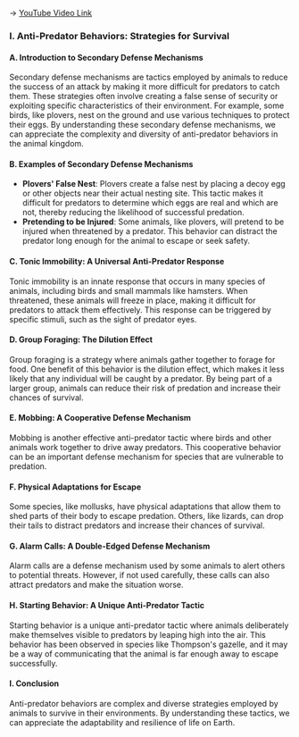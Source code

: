 -> [YouTube Video Link](https://www.youtube.com/watch?v=nAzefvAHMg4&list=PLUl4u3cNGP63TbPEWYEKOq8yAN8mEP_5O&index=14&pp=iAQB)

### I. Anti-Predator Behaviors: Strategies for Survival
#### A. Introduction to Secondary Defense Mechanisms

Secondary defense mechanisms are tactics employed by animals to reduce the success of an attack by making it more difficult for predators to catch them. These strategies often involve creating a false sense of security or exploiting specific characteristics of their environment. For example, some birds, like plovers, nest on the ground and use various techniques to protect their eggs. By understanding these secondary defense mechanisms, we can appreciate the complexity and diversity of anti-predator behaviors in the animal kingdom.

#### B. Examples of Secondary Defense Mechanisms

- **Plovers' False Nest**: Plovers create a false nest by placing a decoy egg or other objects near their actual nesting site. This tactic makes it difficult for predators to determine which eggs are real and which are not, thereby reducing the likelihood of successful predation.
- **Pretending to be Injured**: Some animals, like plovers, will pretend to be injured when threatened by a predator. This behavior can distract the predator long enough for the animal to escape or seek safety.

#### C. Tonic Immobility: A Universal Anti-Predator Response

Tonic immobility is an innate response that occurs in many species of animals, including birds and small mammals like hamsters. When threatened, these animals will freeze in place, making it difficult for predators to attack them effectively. This response can be triggered by specific stimuli, such as the sight of predator eyes.

#### D. Group Foraging: The Dilution Effect

Group foraging is a strategy where animals gather together to forage for food. One benefit of this behavior is the dilution effect, which makes it less likely that any individual will be caught by a predator. By being part of a larger group, animals can reduce their risk of predation and increase their chances of survival.

#### E. Mobbing: A Cooperative Defense Mechanism

Mobbing is another effective anti-predator tactic where birds and other animals work together to drive away predators. This cooperative behavior can be an important defense mechanism for species that are vulnerable to predation.

#### F. Physical Adaptations for Escape

Some species, like mollusks, have physical adaptations that allow them to shed parts of their body to escape predation. Others, like lizards, can drop their tails to distract predators and increase their chances of survival.

#### G. Alarm Calls: A Double-Edged Defense Mechanism

Alarm calls are a defense mechanism used by some animals to alert others to potential threats. However, if not used carefully, these calls can also attract predators and make the situation worse.

#### H. Starting Behavior: A Unique Anti-Predator Tactic

Starting behavior is a unique anti-predator tactic where animals deliberately make themselves visible to predators by leaping high into the air. This behavior has been observed in species like Thompson's gazelle, and it may be a way of communicating that the animal is far enough away to escape successfully.

#### I. Conclusion
Anti-predator behaviors are complex and diverse strategies employed by animals to survive in their environments. By understanding these tactics, we can appreciate the adaptability and resilience of life on Earth.